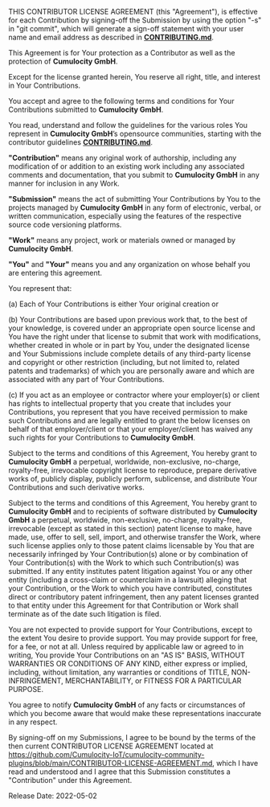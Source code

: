 THIS CONTRIBUTOR LICENSE AGREEMENT (this "Agreement"), is effective for each Contribution by signing-off the Submission by using  the option "-s"  in "git commit", which will  generate a sign-off  statement with your user name and email address as described in [**CONTRIBUTING.md**](https://github.com/Cumulocity-IoT/cumulocity-community-plugins/blob/main/CONTRIBUTING.md).
 
This Agreement is for Your protection as a Contributor as well as the protection of **Cumulocity GmbH**.
 
Except for the license granted herein, You reserve all right, title, and interest in Your Contributions.
 
You accept and agree to the following terms and conditions for Your Contributions submitted to **Cumulocity GmbH**.
 
You read, understand and follow the guidelines for the various roles You represent in **Cumulocity GmbH**’s opensource communities, starting with the contributor guidelines [**CONTRIBUTING.md**](https://github.com/Cumulocity-IoT/cumulocity-community-plugins/blob/main/CONTRIBUTING.md).
 
**"Contribution"** means any original work of authorship, including any modification of or addition to an existing work including any associated comments and documentation, that you submit to **Cumulocity GmbH** in any manner for inclusion in any Work. 
 
**"Submission"** means the act of submitting Your Contributions by You to the projects managed by **Cumulocity GmbH** in any form of electronic, verbal, or written communication, especially using the features of the respective source code versioning platforms.
 
**"Work"** means any project, work or materials owned or managed by **Cumulocity GmbH**.
 
**"You"** and **"Your"** means you and any organization on whose behalf you are entering this agreement.
 
You represent that: 
 
(a) Each of Your Contributions is either Your original creation or  
 
(b) Your Contributions are based upon previous work that, to the best of your knowledge, is covered under an appropriate open source license and You have the right under that license to submit that work with modifications, whether created in whole or in part by You, under the designated license and Your Submissions include complete details of any third-party license and copyright or other restriction (including, but not limited to, related patents and trademarks) of which you are personally aware and which are associated with any part of Your Contributions.
 
(c) If you act as an employee or contractor where your employer(s) or client has rights to intellectual property that you create that includes your Contributions, you represent that you have received permission to make such Contributions and are legally entitled to grant the below licenses on behalf of that employer/client or that your employer/client has waived any such rights for your Contributions to **Cumulocity GmbH**.
 
Subject to the terms and conditions of this Agreement, You hereby grant to **Cumulocity GmbH** a perpetual, worldwide, non-exclusive, no-charge, royalty-free, irrevocable copyright license to reproduce, prepare derivative works of, publicly display, publicly perform, sublicense, and distribute Your Contributions and such derivative works.
 
Subject to the terms and conditions of this Agreement, You hereby grant to **Cumulocity GmbH** and to recipients of software distributed by **Cumulocity GmbH** a perpetual, worldwide, non-exclusive, no-charge, royalty-free, irrevocable (except as stated in this section) patent license to make, have made, use, offer to sell, sell, import, and otherwise transfer the Work, where such license applies only to those patent claims licensable by You that are necessarily infringed by Your Contribution(s) alone or by combination of Your Contribution(s) with the Work to which such Contribution(s) was submitted. If any entity institutes patent litigation against You or any other entity (including a cross-claim or counterclaim in a lawsuit) alleging that your Contribution, or the Work to which you have contributed, constitutes direct or contributory patent infringement, then any patent licenses granted to that entity under this Agreement for that Contribution or Work shall terminate as of the date such litigation is filed.
 
You are not expected to provide support for Your Contributions, except to the extent You desire to provide support. You may provide support for free, for a fee, or not at all. Unless required by applicable law or agreed to in writing, You provide Your Contributions on an "AS IS" BASIS, WITHOUT WARRANTIES OR CONDITIONS OF ANY KIND, either express or implied, including, without limitation, any warranties or conditions of TITLE, NON- INFRINGEMENT, MERCHANTABILITY, or FITNESS FOR A PARTICULAR PURPOSE.
 
You agree to notify **Cumulocity GmbH** of any facts or circumstances of which you become aware that would make these representations inaccurate in any respect.
 
By signing-off on my Submissions, I agree to be bound by the terms of the then current CONTRIBUTOR LICENSE AGREEMENT located at https://github.com/Cumulocity-IoT/cumulocity-community-plugins/blob/main/CONTRIBUTOR-LICENSE-AGREEMENT.md, which I have read and understood and I agree that this Submission constitutes a "Contribution" under this Agreement.
 
Release Date: 2022-05-02